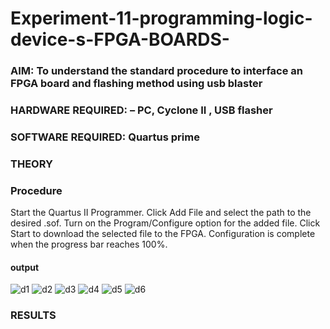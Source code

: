 # Experiment-11-programming-logic-device-s-FPGA-BOARDS-
 ### AIM: To understand the standard procedure to interface an FPGA board and flashing method using usb blaster 
### HARDWARE REQUIRED:  – PC, Cyclone II , USB flasher
### SOFTWARE REQUIRED:   Quartus prime
### THEORY 

### Procedure 
Start the Quartus II Programmer.
Click Add File and select the path to the desired .sof.
Turn on the Program/Configure option for the added file.
Click Start to download the selected file to the FPGA. Configuration is complete when the progress bar reaches 100%.
 

#### output
![d1](https://user-images.githubusercontent.com/93427186/174054895-d4af7465-3f5b-429c-a783-0b69171851eb.jpeg)
![d2](https://user-images.githubusercontent.com/93427186/174054915-e63b0810-daef-41ec-9465-7f13e7b7e04f.jpeg)
![d3](https://user-images.githubusercontent.com/93427186/174054926-fa1c133e-a622-49fb-8853-90a3691e1aa4.jpeg)
![d4](https://user-images.githubusercontent.com/93427186/174054941-1235d05c-2c2e-4bd4-9b0b-9d4903d66c10.jpeg)
![d5](https://user-images.githubusercontent.com/93427186/174054959-7c1a0550-e56c-4c39-8557-f5d048c44a58.jpeg)
![d6](https://user-images.githubusercontent.com/93427186/174054976-9de470bc-c23a-41f3-88f7-51c5e35d79cc.jpeg)




### RESULTS

